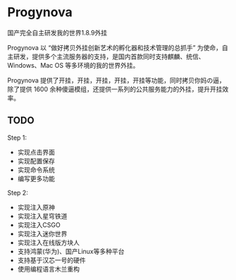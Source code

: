 # Progynova

国产完全自主研发我的世界1.8.9外挂

Progynova 以 “做好拷贝外挂创新艺术的孵化器和技术管理的总抓手” 为使命，自主研发，提供多个主流服务器的支持，是国内首款同时支持麒麟、统信、Windows、Mac OS 等多环境的我的世界外挂。

Progynova 提供了开挂，开挂，开挂，开挂，开挂等功能，同时拷贝你妈の逼，除了提供 1600 余种傻逼模组，还提供一系列的公共服务能力的外挂，提升开挂效率。

## TODO

Step 1:

- 实现点击界面
- 实现配置保存
- 实现命令系统
- 编写更多功能

Step 2:

- 实现注入原神
- 实现注入星穹铁道
- 实现注入CSGO
- 实现注入迷你世界
- 实现注入在线版方块人
- 支持鸿蒙(华为)、国产Linux等多种平台
- 支持基于汉芯一号的硬件
- 使用编程语言木兰重构
